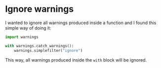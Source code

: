 # Ignore warnings

I wanted to ignore all warnings produced inside a function and I found this simple way of doing it:

```python
import warnings

with warnings.catch_warnings():
    warnings.simplefilter("ignore")
```

This way, all warnings produced inside the `with` block will be ignored.